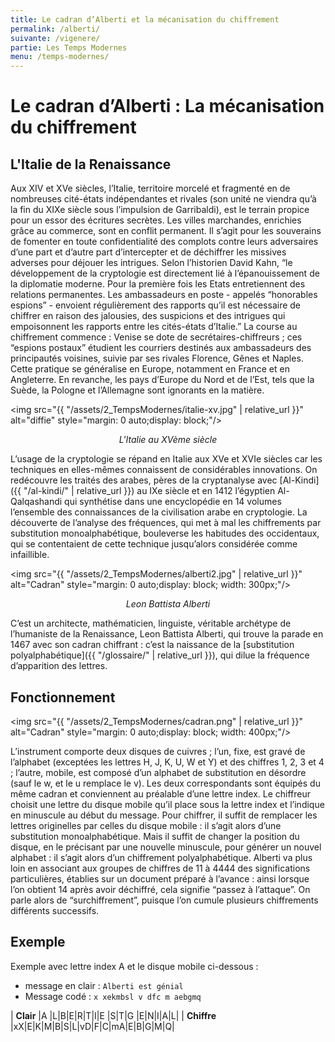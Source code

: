 ```yaml
---
title: Le cadran d’Alberti et la mécanisation du chiffrement
permalink: /alberti/
suivante: /vigenere/
partie: Les Temps Modernes
menu: /temps-modernes/
---
```


# Le cadran d’Alberti : La mécanisation du chiffrement

## L'Italie de la Renaissance

Aux XIV et XVe siècles, l’Italie, territoire morcelé et fragmenté en de nombreuses cité-états indépendantes et rivales (son unité ne viendra qu’à la fin du XIXe siècle sous l’impulsion de Garribaldi), est le terrain propice pour un essor des écritures secrètes. Les villes marchandes, enrichies grâce au commerce, sont en conflit permanent. Il s’agit pour les souverains de fomenter en toute confidentialité des complots contre leurs adversaires d’une part et d’autre part d’intercepter et de déchiffrer les missives adverses pour déjouer les intrigues. Selon l’historien David Kahn, “le développement de la cryptologie est directement lié à l’épanouissement de la diplomatie moderne. Pour la première fois les Etats entretiennent des relations permanentes. Les ambassadeurs en poste - appelés “honorables espions” - envoient régulièrement des rapports qu’il est nécessaire de chiffrer en raison des jalousies, des suspicions et des intrigues qui empoisonnent les rapports entre les cités-états d’Italie.” La course au chiffrement commence : Venise se dote de secrétaires-chiffreurs ; ces “espions postaux” étudient les courriers destinés aux ambassadeurs des principautés voisines, suivie par ses rivales Florence, Gênes et Naples. Cette pratique se généralise en Europe, notamment en France et en Angleterre. En revanche, les pays d’Europe du Nord et de l’Est, tels que la Suède, la Pologne et l’Allemagne sont ignorants en la matière.

<img src="{{ "/assets/2_TempsModernes/italie-xv.jpg" | relative_url }}" alt="diffie" style="margin: 0 auto;display: block;"/>
<p align="center"> <em> L'Italie au XVème siècle </em> </p>

L’usage de la cryptologie se répand en Italie aux XVe et XVIe siècles car les techniques en elles-mêmes connaissent de considérables innovations. On redécouvre les traités des arabes, pères de la cryptanalyse avec [Al-Kindi]({{ "/al-kindi/" | relative_url }}) au IXe siècle et en 1412 l’égyptien Al-Qalqashandi qui synthétise dans une encyclopédie en 14 volumes l’ensemble des connaissances de la civilisation arabe en cryptologie. La découverte de l’analyse des fréquences, qui met à mal les chiffrements par substitution monoalphabétique, bouleverse les habitudes des occidentaux, qui se contentaient de cette technique jusqu’alors considérée comme infaillible.

<img src="{{ "/assets/2_TempsModernes/alberti2.jpg" | relative_url }}" alt="Cadran" style="margin: 0 auto;display: block; width: 300px;"/>
<p align="center"> <em>Leon Battista Alberti</em> </p>

C’est un architecte, mathématicien, linguiste, véritable archétype de l’humaniste de la Renaissance, Leon Battista Alberti, qui trouve la parade en 1467 avec son cadran chiffrant : c’est la naissance de la [substitution polyalphabétique]({{ "/glossaire/" | relative_url }}), qui dilue la fréquence d’apparition des lettres.

## Fonctionnement

<img src="{{ "/assets/2_TempsModernes/cadran.png" | relative_url }}" alt="Cadran" style="margin: 0 auto;display: block; width: 400px;"/>

L’instrument comporte deux disques de cuivres ; l’un, fixe, est gravé de l’alphabet (exceptées les lettres H, J, K, U, W et Y) et des chiffres 1, 2, 3 et 4 ; l’autre, mobile, est composé d’un alphabet de substitution en désordre (sauf le w, et le u remplace le v). Les deux correspondants sont équipés du même cadran et conviennent au préalable d’une lettre index. Le chiffreur choisit une lettre du disque mobile qu’il place sous la lettre index et l’indique en minuscule au début du message. Pour chiffrer, il suffit de remplacer les lettres originelles par celles du disque mobile : il s’agit alors d’une substitution monoalphabétique. Mais il suffit de changer la position du disque, en le précisant par une nouvelle minuscule, pour générer un nouvel alphabet : il s’agit alors d’un chiffrement polyalphabétique. Alberti va plus loin en associant aux groupes de chiffres de 11 à 4444 des significations particulières, établies sur un document préparé à l’avance : ainsi lorsque l’on obtient 14 après avoir déchiffré, cela signifie “passez à l’attaque”. On parle alors de “surchiffrement”, puisque l’on cumule plusieurs chiffrements différents successifs.

## Exemple

Exemple avec lettre index A et le disque mobile ci-dessous :
* message en clair : `Alberti est génial`
* Message codé : `x xekmbsl v dfc m aebgmq`


| **Clair**   |A |L|B|E|R|T|I|E |S|T|G |E|N|I|A|L|
| **Chiffre** |xX|E|K|M|B|S|L|vD|F|C|mA|E|B|G|M|Q|
